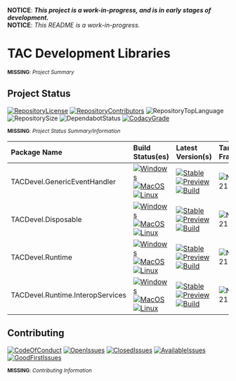 **NOTICE**: ***This project is a work-in-progress, and is in early stages of development.***  
**NOTICE**: *This README is a work-in-progress.*

# TAC Development Libraries

<small>**MISSING**: *Project Summary*</small>

## Project Status

[![RepositoryLicense][Repository.License.Badge]][Repository.License.Link]
[![RepositoryContributors][Repository.Contributors.Badge]][Repository.Contributors.Link]
![RepositoryTopLanguage][Repository.TopLanguage.Badge]
![RepositorySize][Repository.Size.Badge]
![DependabotStatus][Dependabot.Badge]
[![CodacyGrade][Codacy.Badge]][Codacy.Link]


<small>**MISSING**: *Project Status Summary/Information*</small>

| Package Name                              | Build Status(es) | Latest Version(s) | Target Framework(s) |
| :---------------------------------------- | :--------------- | :---------------- | :------------------ |
| TACDevel.GenericEventHandler              | [![Windows][Build.TACDevel.GenericEventHandler.Windows]][Build.Link]<br/>[![MacOS][Build.TACDevel.GenericEventHandler.MacOS]][Build.Link]<br/>[![Linux][Build.TACDevel.GenericEventHandler.Linux]][Build.Link] | [![Stable][Package.TACDevel.GenericEventHandler.Stable]][Package.TACDevel.GenericEventHandler.Stable.Link]<br/>[![Preview][Package.TACDevel.GenericEventHandler.Preview]][Package.TACDevel.GenericEventHandler.Preview.Link]<br/>[![Build][Package.TACDevel.GenericEventHandler.Build]][Package.TACDevel.GenericEventHandler.Build.Link] | ![NETStandard21][Framework.NETStandard21] |
| TACDevel.Disposable                       | [![Windows][Build.TACDevel.Disposable.Windows]][Build.Link]<br/>[![MacOS][Build.TACDevel.Disposable.MacOS]][Build.Link]<br/>[![Linux][Build.TACDevel.Disposable.Linux]][Build.Link] | [![Stable][Package.TACDevel.Disposable.Stable]][Package.TACDevel.Disposable.Stable.Link]<br/>[![Preview][Package.TACDevel.Disposable.Preview]][Package.TACDevel.Disposable.Preview.Link]<br/>[![Build][Package.TACDevel.Disposable.Build]][Package.TACDevel.Disposable.Build.Link] | ![NETStandard21][Framework.NETStandard21] |
| TACDevel.Runtime                          | [![Windows][Build.TACDevel.Runtime.Windows]][Build.Link]<br/>[![MacOS][Build.TACDevel.Runtime.MacOS]][Build.Link]<br/>[![Linux][Build.TACDevel.Runtime.Linux]][Build.Link] | [![Stable][Package.TACDevel.Runtime.Stable]][Package.TACDevel.Runtime.Stable.Link]<br/>[![Preview][Package.TACDevel.Runtime.Preview]][Package.TACDevel.Runtime.Preview.Link]<br/>[![Build][Package.TACDevel.Runtime.Build]][Package.TACDevel.Runtime.Build.Link] | ![NETStandard21][Framework.NETStandard21] |
| TACDevel.Runtime.InteropServices          | [![Windows][Build.TACDevel.Runtime.InteropServices.Windows]][Build.Link]<br/>[![MacOS][Build.TACDevel.Runtime.InteropServices.MacOS]][Build.Link]<br/>[![Linux][Build.TACDevel.Runtime.InteropServices.Linux]][Build.Link] | [![Stable][Package.TACDevel.Runtime.InteropServices.Stable]][Package.TACDevel.Runtime.InteropServices.Stable.Link]<br/>[![Preview][Package.TACDevel.Runtime.InteropServices.Preview]][Package.TACDevel.Runtime.InteropServices.Preview.Link]<br/>[![Build][Package.TACDevel.Runtime.InteropServices.Build]][Package.TACDevel.Runtime.InteropServices.Build.Link] | ![NETStandard21][Framework.NETStandard21] |

<!--
| TACDevel.Drawing.Primitives               | [![Windowsx86][Build.TACDevel.Drawing.Primitives.WindowsX86]][Build.Link]<br/>[![Windowsx64][Build.TACDevel.Drawing.Primitives.Windows]][Build.Link]<br/>[![MacOS][Build.TACDevel.Drawing.Primitives.MacOS]][Build.Link]<br/>[![Linux][Build.TACDevel.Drawing.Primitives.Linux]][Build.Link] | [![Stable][Package.TACDevel.Drawing.Primitives.Stable]][Package.TACDevel.Drawing.Primitives.Stable.Link]<br/>[![Preview][Package.TACDevel.Drawing.Primitives.Preview]][Package.TACDevel.Drawing.Primitives.Preview.Link]<br/>[![Build][Package.TACDevel.Drawing.Primitives.Build]][Package.TACDevel.Drawing.Primitives.Build.Link] | ![NETStandard21][Framework.NETStandard21] |
| TACDevel.Collections.MultiValueDictionary | [![Windowsx86][Build.TACDevel.Collections.MultiValueDictionary.WindowsX86]][Build.Link]<br/>[![Windowsx64][Build.TACDevel.Collections.MultiValueDictionary.Windows]][Build.Link]<br/>[![MacOS][Build.TACDevel.Collections.MultiValueDictionary.MacOS]][Build.Link]<br/>[![Linux][Build.TACDevel.Collections.MultiValueDictionary.Linux]][Build.Link] | [![Stable][Package.TACDevel.Collections.MultiValueDictionary.Stable]][Package.TACDevel.Collections.MultiValueDictionary.Stable.Link]<br/>[![Preview][Package.TACDevel.Collections.MultiValueDictionary.Preview]][Package.TACDevel.Collections.MultiValueDictionary.Preview.Link]<br/>[![Build][Package.TACDevel.Collections.MultiValueDictionary.Build]][Package.TACDevel.Collections.MultiValueDictionary.Build.Link] | ![NETStandard21][Framework.NETStandard21] |
-->

[Repository.License.Badge]: https://img.shields.io/badge/License-MIT-gray?logo=open-source-initiative&logoColor=white
[Repository.License.Link]: https://github.com/tom-corwin/tacdevlibs/blob/master/LICENSE.md
[Repository.Contributors.Badge]: https://img.shields.io/github/contributors-anon/tom-corwin/tacdevlibs?color=gray&label=Contributors&logo=github
[Repository.Contributors.Link]: https://github.com/tom-corwin/tacdevlibs/graphs/contributors
[Repository.TopLanguage.Badge]: https://img.shields.io/github/languages/top/tom-corwin/tacdevlibs?color=%2305930C&label=C%23%20%288.0%29&logo=github
[Repository.Size.Badge]: https://img.shields.io/github/repo-size/tom-corwin/tacdevlibs?color=gray&label=Size&logo=github
[Dependabot.Badge]: https://badgen.net/dependabot/tom-corwin/tacdevlibs/?icon=dependabot&label=Dependabot
[Codacy.Badge]: https://img.shields.io/codacy/grade/ddc482a56b6349b0958d1eb65d0c047a?label=Code%20Quality&logo=codacy
[Codacy.Link]: https://app.codacy.com/manual/tom-corwin/tacdevlibs/dashboard
[Build.Link]: https://dev.azure.com/tacdevlibs/tacdevlibs/_build/latest?definitionId=1&branchName=master
[Framework.NETStandard21]: https://img.shields.io/badge/TargetFramework-netstandard2.1-blue?logo=.net
[Framework.NETCoreApp31]: https://img.shields.io/badge/TargetFramework-netcoreapp3.1-blue?logo=.net
[Build.TACDevel.GenericEventHandler.Windows]: https://img.shields.io/azure-devops/build/tacdevlibs/16361502-19e3-44ec-b71b-2915cc6a7eee/1/master?job=Build_TACDevelGenericEventHandler_Windows_Release&label=Windows&logo=windows&logoColor=white&stage=Build%20%28TACDevel.GenericEventHandler%29
[Build.TACDevel.GenericEventHandler.MacOS]: https://img.shields.io/azure-devops/build/tacdevlibs/16361502-19e3-44ec-b71b-2915cc6a7eee/1/master?job=Build_TACDevelGenericEventHandler_MacOS_Release&label=macOS&logo=apple&logoColor=white&stage=Build%20%28TACDevel.GenericEventHandler%29
[Build.TACDevel.GenericEventHandler.Linux]: https://img.shields.io/azure-devops/build/tacdevlibs/16361502-19e3-44ec-b71b-2915cc6a7eee/1/master?job=Build_TACDevelGenericEventHandler_Linux_Release&label=Linux&logo=ubuntu&logoColor=white&stage=Build%20%28TACDevel.GenericEventHandler%29
[Package.TACDevel.GenericEventHandler.Stable]: https://img.shields.io/nuget/v/TACDevel.GenericEventHandler?color=blue&label=Stable&logo=nuget&logoColor=blue
[Package.TACDevel.GenericEventHandler.Preview]: https://img.shields.io/nuget/vpre/TACDevel.GenericEventHandler?color=blueviolet&label=Preview&logo=nuget&logoColor=blue
[Package.TACDevel.GenericEventHandler.Build]: https://img.shields.io/myget/tacdevlibs/vpre/TACDevel.GenericEventHandler?color=orange&label=Build&logo=nuget&logoColor=green
[Package.TACDevel.GenericEventHandler.Stable.Link]: http://localhost
[Package.TACDevel.GenericEventHandler.Preview.Link]: http://localhost
[Package.TACDevel.GenericEventHandler.Build.Link]: https://www.myget.org/feed/tacdevlibs/package/nuget/TACDevel.GenericEventHandler
[Build.TACDevel.Disposable.Windows]: https://img.shields.io/azure-devops/build/tacdevlibs/16361502-19e3-44ec-b71b-2915cc6a7eee/1/master?job=Build_TACDevelDisposable_Windows_Release&label=Windows&logo=windows&logoColor=white&stage=Build%20%28TACDevel.Disposable%29
[Build.TACDevel.Disposable.MacOS]: https://img.shields.io/azure-devops/build/tacdevlibs/16361502-19e3-44ec-b71b-2915cc6a7eee/1/master?job=Build_TACDevelDisposable_MacOS_Release&label=macOS&logo=apple&logoColor=white&stage=Build%20%28TACDevel.Disposable%29
[Build.TACDevel.Disposable.Linux]: https://img.shields.io/azure-devops/build/tacdevlibs/16361502-19e3-44ec-b71b-2915cc6a7eee/1/master?job=Build_TACDevelDisposable_Linux_Release&label=Linux&logo=linux&logoColor=white&stage=Build%20%28TACDevel.Disposable%29
[Package.TACDevel.Disposable.Stable]: https://img.shields.io/nuget/v/TACDevel.Disposable?color=blue&label=Stable&logo=nuget&logoColor=blue
[Package.TACDevel.Disposable.Preview]: https://img.shields.io/nuget/vpre/TACDevel.Disposable?color=blueviolet&label=Preview&logo=nuget&logoColor=blue
[Package.TACDevel.Disposable.Build]: https://img.shields.io/myget/tacdevlibs/vpre/TACDevel.Disposable?color=orange&label=Build&logo=nuget&logoColor=green
[Package.TACDevel.Disposable.Stable.Link]: http://localhost
[Package.TACDevel.Disposable.Preview.Link]: http://localhost
[Package.TACDevel.Disposable.Build.Link]: https://www.myget.org/feed/tacdevlibs/package/nuget/TACDevel.Disposable
[Build.TACDevel.Runtime.Windows]: https://img.shields.io/azure-devops/build/tacdevlibs/16361502-19e3-44ec-b71b-2915cc6a7eee/1/master?job=Build_TACDevelRuntime_Windows_Release&label=Windows&logo=windows&logoColor=white&stage=Build%20%28TACDevel.Runtime%29
[Build.TACDevel.Runtime.MacOS]: https://img.shields.io/azure-devops/build/tacdevlibs/16361502-19e3-44ec-b71b-2915cc6a7eee/1/master?job=Build_TACDevelRuntime_MacOS_Release&label=macOS&logo=apple&logoColor=white&stage=Build%20%28TACDevel.Runtime%29
[Build.TACDevel.Runtime.Linux]: https://img.shields.io/azure-devops/build/tacdevlibs/16361502-19e3-44ec-b71b-2915cc6a7eee/1/master?job=Build_TACDevelRuntime_Linux_Release&label=Linux&logo=linux&logoColor=white&stage=Build%20%28TACDevel.Runtime%29
[Package.TACDevel.Runtime.Stable]: https://img.shields.io/nuget/v/TACDevel.Runtime?color=blue&label=Stable&logo=nuget&logoColor=blue
[Package.TACDevel.Runtime.Preview]: https://img.shields.io/nuget/vpre/TACDevel.Runtime?color=blueviolet&label=Preview&logo=nuget&logoColor=blue
[Package.TACDevel.Runtime.Build]: https://img.shields.io/myget/tacdevlibs/vpre/TACDevel.Runtime?color=orange&label=Build&logo=nuget&logoColor=green
[Package.TACDevel.Runtime.Stable.Link]: http://localhost
[Package.TACDevel.Runtime.Preview.Link]: http://localhost
[Package.TACDevel.Runtime.Build.Link]: https://www.myget.org/feed/tacdevlibs/package/nuget/TACDevel.Runtime
[Build.TACDevel.Runtime.InteropServices.Windows]: https://img.shields.io/azure-devops/build/tacdevlibs/16361502-19e3-44ec-b71b-2915cc6a7eee/1/master?job=Build_TACDevelRuntimeInteropServices_Windows_Release&label=Windows&logo=windows&logoColor=white&stage=Build%20%28TACDevel.Runtime.InteropServices%29
[Build.TACDevel.Runtime.InteropServices.MacOS]: https://img.shields.io/azure-devops/build/tacdevlibs/16361502-19e3-44ec-b71b-2915cc6a7eee/1/master?job=Build_TACDevelRuntimeInteropServices_MacOS_Release&label=macOS&logo=apple&logoColor=white&stage=Build%20%28TACDevel.Runtime.InteropServices%29
[Build.TACDevel.Runtime.InteropServices.Linux]: https://img.shields.io/azure-devops/build/tacdevlibs/16361502-19e3-44ec-b71b-2915cc6a7eee/1/master?job=Build_TACDevelRuntimeInteropServices_Linux_Release&label=Linux&logo=linux&logoColor=white&stage=Build%20%28TACDevel.Runtime.InteropServices%29
[Package.TACDevel.Runtime.InteropServices.Stable]: https://img.shields.io/nuget/v/TACDevel.Runtime.InteropServices?color=blue&label=Stable&logo=nuget&logoColor=blue
[Package.TACDevel.Runtime.InteropServices.Preview]: https://img.shields.io/nuget/vpre/TACDevel.Runtime.InteropServices?color=blueviolet&label=Preview&logo=nuget&logoColor=blue
[Package.TACDevel.Runtime.InteropServices.Build]: https://img.shields.io/myget/tacdevlibs/vpre/TACDevel.Runtime.InteropServices?color=orange&label=Build&logo=nuget&logoColor=green
[Package.TACDevel.Runtime.InteropServices.Stable.Link]: http://localhost
[Package.TACDevel.Runtime.InteropServices.Preview.Link]: http://localhost
[Package.TACDevel.Runtime.InteropServices.Build.Link]: https://www.myget.org/feed/tacdevlibs/package/nuget/TACDevel.Runtime.InteropServices
[Build.TACDevel.Drawing.Primitives.Windows]: https://img.shields.io/azure-devops/build/tacdevlibs/16361502-19e3-44ec-b71b-2915cc6a7eee/1/master?job=Build_TACDevelDrawingPrimitives_Windows_Release&label=Windows&logo=windows&logoColor=white&stage=Build%20%28TACDevel.Drawing.Primitives%29
[Build.TACDevel.Drawing.Primitives.MacOS]: https://img.shields.io/azure-devops/build/tacdevlibs/16361502-19e3-44ec-b71b-2915cc6a7eee/1/master?job=Build_TACDevelDrawingPrimitives_MacOS_Release&label=macOS&logo=apple&logoColor=white&stage=Build%20%28TACDevel.Drawing.Primitives%29
[Build.TACDevel.Drawing.Primitives.Linux]: https://img.shields.io/azure-devops/build/tacdevlibs/16361502-19e3-44ec-b71b-2915cc6a7eee/1/master?job=Build_TACDevelDrawingPrimitives_Linux_Release&label=Linux&logo=linux&logoColor=white&stage=Build%20%28TACDevel.Drawing.Primitives%29
[Package.TACDevel.Drawing.Primitives.Stable]: https://img.shields.io/nuget/v/TACDevel.Drawing.Primitives?color=blue&label=Stable&logo=nuget&logoColor=blue
[Package.TACDevel.Drawing.Primitives.Preview]: https://img.shields.io/nuget/vpre/TACDevel.Drawing.Primitives?color=blueviolet&label=Preview&logo=nuget&logoColor=blue
[Package.TACDevel.Drawing.Primitives.Build]: https://img.shields.io/myget/tacdevlibs/vpre/TACDevel.Drawing.Primitives?color=orange&label=Build&logo=nuget&logoColor=green
[Package.TACDevel.Drawing.Primitives.Stable.Link]: http://localhost
[Package.TACDevel.Drawing.Primitives.Preview.Link]: http://localhost
[Package.TACDevel.Drawing.Primitives.Build.Link]: https://www.myget.org/feed/tacdevlibs/package/nuget/TACDevel.Drawing.Primitives
[Build.TACDevel.Collections.MultiValueDictionary.Windows]: https://img.shields.io/azure-devops/build/tacdevlibs/16361502-19e3-44ec-b71b-2915cc6a7eee/1/master?job=Build_TACDevelCollectionsMultiValueDictionary_Windows_Release&label=Windows&logo=windows&logoColor=white&stage=Build%20%28TACDevel.Collections.MultiValueDictionary%29
[Build.TACDevel.Collections.MultiValueDictionary.MacOS]: https://img.shields.io/azure-devops/build/tacdevlibs/16361502-19e3-44ec-b71b-2915cc6a7eee/1/master?job=Build_TACDevelCollectionsMultiValueDictionary_MacOS_Release&label=macOS&logo=apple&logoColor=white&stage=Build%20%28TACDevel.Collections.MultiValueDictionary%29
[Build.TACDevel.Collections.MultiValueDictionary.Linux]: https://img.shields.io/azure-devops/build/tacdevlibs/16361502-19e3-44ec-b71b-2915cc6a7eee/1/master?job=Build_TACDevelCollectionsMultiValueDictionary_Linux_Release&label=Linux&logo=linux&logoColor=white&stage=Build%20%28TACDevel.Collections.MultiValueDictionary%29
[Package.TACDevel.Collections.MultiValueDictionary.Stable]: https://img.shields.io/nuget/v/TACDevel.Collections.MultiValueDictionary?color=blue&label=Stable&logo=nuget&logoColor=blue
[Package.TACDevel.Collections.MultiValueDictionary.Preview]: https://img.shields.io/nuget/vpre/TACDevel.Collections.MultiValueDictionary?color=blueviolet&label=Preview&logo=nuget&logoColor=blue
[Package.TACDevel.Collections.MultiValueDictionary.Build]: https://img.shields.io/myget/tacdevlibs/vpre/TACDevel.Collections.MultiValueDictionary?color=orange&label=Build&logo=nuget&logoColor=green
[Package.TACDevel.Collections.MultiValueDictionary.Stable.Link]: http://localhost
[Package.TACDevel.Collections.MultiValueDictionary.Preview.Link]: http://localhost
[Package.TACDevel.Collections.MultiValueDictionary.Build.Link]: https://www.myget.org/feed/tacdevlibs/package/nuget/TACDevel.Collections.MultiValueDictionary
[Repository.CodeOfConduct.Badge]: https://img.shields.io/badge/Contributor%20Covenent-2.0-gray?logo=open-source-initiative&logoColor=white
[Repository.CodeOfConduct.Link]: https://github.com/tom-corwin/tacdevlibs/blob/master/CODE_OF_CONDUCT.md
[Repository.OpenIssues.Badge]: https://img.shields.io/github/issues-raw/tom-corwin/tacdevlibs?color=brightgreen&label=Issues%3AOpen&logo=github
[Repository.OpenIssues.Link]: https://github.com/tom-corwin/tacdevlibs/issues?q=is%3Aissue+is%3Aopen
[Repository.ClosedIssues.Badge]: https://img.shields.io/github/issues-closed-raw/tom-corwin/tacdevlibs?color=red&label=Issues%3AClosed&logo=github
[Repository.ClosedIssues.Link]: https://github.com/tom-corwin/tacdevlibs/issues?q=is%3Aissue+is%3Aclosed
[Repository.AvailableIssues.Badge]: https://img.shields.io/github/issues-raw/tom-corwin/tacdevlibs/Status:Available?color=green&label=Issue%3AStatus%3AAvailable&logo=github
[Repository.AvailableIssues.Link]: https://github.com/tom-corwin/tacdevlibs/issues?q=is%3Aissue+is%3Aopen+label%3AStatus%3AAvailable
[Repository.GoodFirstIssues.Badge]: https://img.shields.io/github/issues-raw/tom-corwin/tacdevlibs/Meta:GoodFirstIssue?color=green&label=Issue%3AMeta%3AGoodFirstIssue&logo=github
[Repository.GoodFirstIssues.Link]: https://github.com/tom-corwin/tacdevlibs/issues?q=is%3Aissue+is%3Aopen+label%3AMeta%3AGoodFirstIssue

## Contributing

[![CodeOfConduct][Repository.CodeOfConduct.Badge]][Repository.CodeOfConduct.Link]
[![OpenIssues][Repository.OpenIssues.Badge]][Repository.OpenIssues.Link]
[![ClosedIssues][Repository.ClosedIssues.Badge]][Repository.ClosedIssues.Link]
[![AvailableIssues][Repository.AvailableIssues.Badge]][Repository.AvailableIssues.Link]
[![GoodFirstIssues][Repository.GoodFirstIssues.Badge]][Repository.GoodFirstIssues.Link]

<small>**MISSING**: *Contributing Information*</small>

<!--

## Using TCDFx Packages

For examples, see the `examples\` directory.

### Runtime Prerequisites

| Operating System | Prerequisites                                  |
| :--------------- | :----------------------------------------------|
| Windows 7/8.1/10 | Microsoft .NET Core 3.0 Runtime                |
| Linux            | Microsoft .NET Core 3.0 Runtime<br/>GTK+ 3.10+ |
| macOS            | Microsoft .NET Core 3.0 Runtime                |

### Utilizing Pre-Built Packages

While following these instructions:

  * Replace `{PackageName}` with the package you want to use.  
  * Replace `{PackageVersion}` with the version of the package.

#### Install using .NET CLI

Run the following command in a command-line interface and enter the following:

```
dotnet add package {PackageName} --version {PackageVersion}
```

#### Install using a PackageReference

Add the following to your `.csproj`:

```xml
<ItemGroup>
  <PackageReference Include="{PackageName}" Version="{PackageVersion}" />
</ItemGroup>
```

### Building From Source

You can build the packages just by installing the prerequisites and running a few commands. Use the steps below to get started!

#### Build Prerequisites

| Operating System | Prerequisites               |
| :--------------- | :---------------------------|
| Windows 7/8.1/10 | Microsoft .NET Core 3.0 SDK |
| Linux            | Microsoft .NET Core 3.0 SDK |
| macOS            | Microsoft .NET Core 3.0 SDK |

#### Build Using a CLI

Run the following command in a command-line interface in the root directory of this repository (with respect to OS):

```
dotnet build dirs.proj
```

[File.Contributing.Link]: https://github.com/tom-corwin/tcdfx/blob/master/CONTRIBUTING.md
[AzurePipelines.Link]: https://azure.microsoft.com/en-us/services/devops/pipelines/
[DotNetCore.SupportedOS.Link]: https://github.com/dotnet/core/blob/master/release-notes/3.0/3.0-supported-os.md
[BuildStatus.Link]: https://dev.azure.com/tom-corwin/tcdfx/_build/latest?definitionId=15&branchName=master
[BuildStatus.TCDFxCore_Windows81_Debug.Badge]: https://dev.azure.com/tom-corwin/tcdfx/_apis/build/status/TCDFx?branchName=master&jobName=TCDFxCore_Windows81_Debug
[BuildStatus.TCDFxCore_Windows81_Release.Badge]: https://dev.azure.com/tom-corwin/tcdfx/_apis/build/status/TCDFx?branchName=master&jobName=TCDFxCore_Windows81_Release
[BuildStatus.TCDFxCore_Windows10_Debug.Badge]: https://dev.azure.com/tom-corwin/tcdfx/_apis/build/status/TCDFx?branchName=master&jobName=TCDFxCore_Windows10_Debug
[BuildStatus.TCDFxCore_Windows10_Release.Badge]: https://dev.azure.com/tom-corwin/tcdfx/_apis/build/status/TCDFx?branchName=master&jobName=TCDFxCore_Windows10_Release
[BuildStatus.TCDFxCore_Ubuntu1604_Debug.Badge]: https://dev.azure.com/tom-corwin/tcdfx/_apis/build/status/TCDFx?branchName=master&jobName=TCDFxCore_Ubuntu1604_Debug
[BuildStatus.TCDFxCore_Ubuntu1604_Release.Badge]: https://dev.azure.com/tom-corwin/tcdfx/_apis/build/status/TCDFx?branchName=master&jobName=TCDFxCore_Ubuntu1604_Release
[BuildStatus.TCDFxCore_macOS1013_Debug.Badge]: https://dev.azure.com/tom-corwin/tcdfx/_apis/build/status/TCDFx?branchName=master&jobName=TCDFxCore_macOS1013_Debug
[BuildStatus.TCDFxCore_macOS1013_Release.Badge]: https://dev.azure.com/tom-corwin/tcdfx/_apis/build/status/TCDFx?branchName=master&jobName=TCDFxCore_macOS1013_Release
[BuildStatus.TCDFxCore_macOS1014_Debug.Badge]: https://dev.azure.com/tom-corwin/tcdfx/_apis/build/status/TCDFx?branchName=master&jobName=TCDFxCore_macOS1014_Debug
[BuildStatus.TCDFxCore_macOS1014_Release.Badge]: https://dev.azure.com/tom-corwin/tcdfx/_apis/build/status/TCDFx?branchName=master&jobName=TCDFxCore_macOS1014_Release
[BuildStatus.TCDFxUI_Windows81_Debug.Badge]: https://dev.azure.com/tom-corwin/tcdfx/_apis/build/status/TCDFx?branchName=master&jobName=TCDFxUI_Windows81_Debug
[BuildStatus.TCDFxUI_Windows81_Release.Badge]: https://dev.azure.com/tom-corwin/tcdfx/_apis/build/status/TCDFx?branchName=master&jobName=TCDFxUI_Windows81_Release
[BuildStatus.TCDFxUI_Windows10_Debug.Badge]: https://dev.azure.com/tom-corwin/tcdfx/_apis/build/status/TCDFx?branchName=master&jobName=TCDFxUI_Windows10_Debug
[BuildStatus.TCDFxUI_Windows10_Release.Badge]: https://dev.azure.com/tom-corwin/tcdfx/_apis/build/status/TCDFx?branchName=master&jobName=TCDFxUI_Windows10_Release
[BuildStatus.TCDFxUI_Ubuntu1604_Debug.Badge]: https://dev.azure.com/tom-corwin/tcdfx/_apis/build/status/TCDFx?branchName=master&jobName=TCDFxUI_Ubuntu1604_Debug
[BuildStatus.TCDFxUI_Ubuntu1604_Release.Badge]: https://dev.azure.com/tom-corwin/tcdfx/_apis/build/status/TCDFx?branchName=master&jobName=TCDFxUI_Ubuntu1604_Release
[BuildStatus.TCDFxUI_macOS1013_Debug.Badge]: https://dev.azure.com/tom-corwin/tcdfx/_apis/build/status/TCDFx?branchName=master&jobName=TCDFxUI_macOS1013_Debug
[BuildStatus.TCDFxUI_macOS1013_Release.Badge]: https://dev.azure.com/tom-corwin/tcdfx/_apis/build/status/TCDFx?branchName=master&jobName=TCDFxUI_macOS1013_Release
[BuildStatus.TCDFxUI_macOS1014_Debug.Badge]: https://dev.azure.com/tom-corwin/tcdfx/_apis/build/status/TCDFx?branchName=master&jobName=TCDFxUI_macOS1014_Debug
[BuildStatus.TCDFxUI_macOS1014_Release.Badge]: https://dev.azure.com/tom-corwin/tcdfx/_apis/build/status/TCDFx?branchName=master&jobName=TCDFxUI_macOS1014_Release
[Versions.TCDFxCore.Stable.Badge]: https://img.shields.io/nuget/v/TCDFx.Core.svg?color=blue&label=Stable&logo=nuget
[Versions.TCDFxCore.Preview.Badge]: https://img.shields.io/nuget/vpre/TCDFx.Core.svg?color=orange&label=Preview&logo=nuget
[Versions.TCDFxUI.Stable.Badge]: https://img.shields.io/nuget/v/TCDFx.UI.svg?color=blue&label=Stable&logo=nuget
[Versions.TCDFxUI.Preview.Badge]: https://img.shields.io/nuget/vpre/TCDFx.UI.svg?color=orange&label=Preview&logo=nuget
-->
